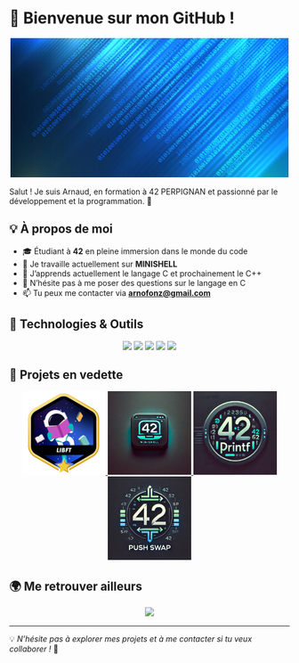 # 👋 Bienvenue sur mon GitHub !

<p align="center">
  <img src="https://github.com/arnofonz/img/blob/main/banner.jpg?raw=true" width="500" alt="Coding GIF">
</p>

Salut ! Je suis Arnaud, en formation à 42 PERPIGNAN et passionné par le développement et la programmation. 🚀

## 💡 À propos de moi

- 🎓 Étudiant à **42** en pleine immersion dans le monde du code
- 🔭 Je travaille actuellement sur **MINISHELL**
- 🌱 J’apprends actuellement le langage C et prochainement le C++
- 💬 N’hésite pas à me poser des questions sur le langage en C
- 📫 Tu peux me contacter via **arnofonz@gmail.com**

## 🔧 Technologies & Outils

<p align="center">
  <img src="https://img.shields.io/badge/-C-A8B9CC?style=flat&logo=c&logoColor=white">
  <img src="https://img.shields.io/badge/-Python-3776AB?style=flat&logo=python&logoColor=white">
  <img src="https://img.shields.io/badge/-Shell-4EAA25?style=flat&logo=gnu-bash&logoColor=white">
  <img src="https://img.shields.io/badge/-Git-F05032?style=flat&logo=git&logoColor=white">
  <img src="https://img.shields.io/badge/-Docker-2496ED?style=flat&logo=docker&logoColor=white">
</p>

## 📌 Projets en vedette

<p align="center">
  <a href="https://github.com/arnofonz/42_student/tree/main/libft">
    <img src="https://github.com/arnofonz/img/blob/main/libftm.png?raw=true" width="150" alt="Minishell">
  </a>
  <a href="https://github.com/arnofonz/42_student/tree/main/minishell">
    <img src="https://github.com/arnofonz/img/blob/main/041f44dc-5c61-46af-945c-8e980ae410a1.jpg" width="150" alt="Minishell">
  </a>
  <a href="https://github.com/arnofonz/42_student/tree/main/printf">
    <img src="https://github.com/arnofonz/img/blob/main/ed0107e1-1d75-4191-9a72-377cc5aff0e6.jpeg" width="150" alt="Printf">
  </a>
  <a href="https://github.com/tonpseudo/push_swap">
    <img src="https://github.com/arnofonz/img/blob/main/d052ccd7-6f3b-4f1a-a17f-ec4bd92dd929.jpeg" width="150" alt="Push Swap">
  </a>
</p>




## 🌍 Me retrouver ailleurs

<p align="center">
  <a href="https://www.linkedin.com/in/arnaud-fontan-784655106"><img src="https://img.shields.io/badge/-LinkedIn-0077B5?style=flat&logo=linkedin&logoColor=white"></a>
</p>

---

💡 *N’hésite pas à explorer mes projets et à me contacter si tu veux collaborer !* 🚀
